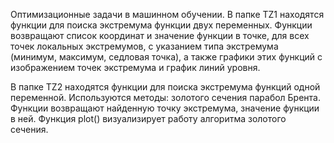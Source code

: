 Оптимизационные задачи в машинном обучении. 
В папке TZ1 находятся функции для поиска экстремума функции двух переменных. 
Функции возвращают список координат и значение функции в точке, для всех точек локальных экстремумов,
с указанием типа экстремума (минимум, максимум, седловая точка), а также графики этих функций с изображением точек экстремума и график линий уровня.

В папке TZ2 находятся функции для поиска экстремума функций одной переменной. 
Используются методы: золотого сечения
                     парабол
                     Брента. 
Функции возвращают найденную точку экстремума, значение функции в ней. 
Функция plot() визуализирует работу алгоритма золотого сечения. 
